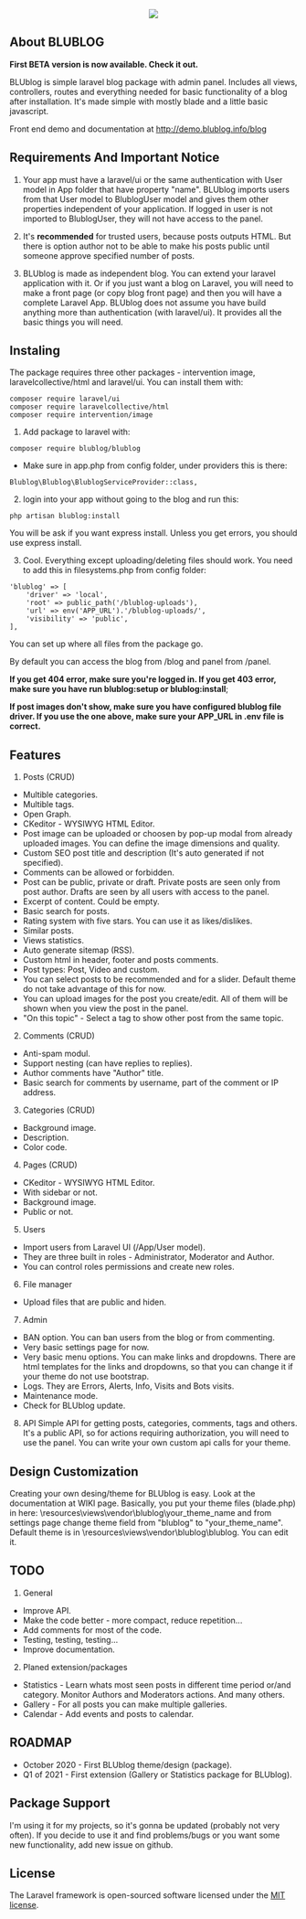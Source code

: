 <p align="center"><img src="https://demo.blublog.info/blublog-uploads/posts/4-admin-panel-index.jpg"></p>

## About BLUBLOG

**First BETA version is now available. Check it out.**

BLUblog is simple laravel blog package with admin panel. Includes all views, controllers, routes and everything needed for basic functionality of a blog after installation. It's made simple with mostly blade and a little basic javascript.

Front end demo and documentation at http://demo.blublog.info/blog

## Requirements And Important Notice

1. Your app must have a laravel/ui or the same authentication with User model in App folder that have property "name".
   BLUblog imports users from that User model to BlublogUser model and gives them other properties independent of your application. If logged in user is not imported to BlublogUser, they will not have access to the panel.

2. It's **recommended** for trusted users, because posts outputs HTML. But there is option author not to be able to make his posts public until someone approve specified number of posts.

3. BLUblog is made as independent blog. You can extend your laravel application with it.
   Or if you just want a blog on Laravel, you will need to make a front page (or copy blog front page) and then you will have a complete Laravel App. BLUblog does not assume you have build anything more than authentication (with laravel/ui). It provides all the basic things you will need.

## Instaling

The package requires three other packages - intervention image, laravelcollective/html and laravel/ui.
You can install them with:

```
composer require laravel/ui
composer require laravelcollective/html
composer require intervention/image
```

1. Add package to laravel with:

```
composer require blublog/blublog
```

- Make sure in app.php from config folder, under providers this is there:

```
Blublog\Blublog\BlublogServiceProvider::class,
```

2. login into your app without going to the blog and run this:

```
php artisan blublog:install
```

You will be ask if you want express install. Unless you get errors, you should use express install.

3. Cool. Everything except uploading/deleting files should work.
   You need to add this in filesystems.php from config folder:

```
'blublog' => [
    'driver' => 'local',
    'root' => public_path('/blublog-uploads'),
    'url' => env('APP_URL').'/blublog-uploads/',
    'visibility' => 'public',
],
```

You can set up where all files from the package go.

By default you can access the blog from /blog and panel from /panel.

**If you get 404 error, make sure you're logged in. If you get 403 error, make sure you have run blublog:setup or blublog:install**;

**If post images don't show, make sure you have configured blublog file driver. If you use the one above, make sure your APP_URL in .env file is correct.**

## Features

1. Posts (CRUD)

- Multible categories.
- Multible tags.
- Open Graph.
- CKeditor - WYSIWYG HTML Editor.
- Post image can be uploaded or choosen by pop-up modal from already uploaded images. You can define the image dimensions and quality.
- Custom SEO post title and description (It's auto generated if not specified).
- Comments can be allowed or forbidden.
- Post can be public, private or draft. Private posts are seen only from post author. Drafts are seen by all users with access to the panel.
- Excerpt of content. Could be empty.
- Basic search for posts.
- Rating system with five stars. You can use it as likes/dislikes.
- Similar posts.
- Views statistics.
- Auto generate sitemap (RSS).
- Custom html in header, footer and posts comments.
- Post types: Post, Video and custom.
- You can select posts to be recommended and for a slider. Default theme do not take advantage of this for now.
- You can upload images for the post you create/edit. All of them will be shown when you view the post in the panel.
- "On this topic" - Select a tag to show other post from the same topic.

2. Comments (CRUD)

- Anti-spam modul.
- Support nesting (can have replies to replies).
- Author comments have "Author" title.
- Basic search for comments by username, part of the comment or IP address.

3. Categories (CRUD)

- Background image.
- Description.
- Color code.

4. Pages (CRUD)

- CKeditor - WYSIWYG HTML Editor.
- With sidebar or not.
- Background image.
- Public or not.

5. Users

- Import users from Laravel UI (/App/User model).
- They are three built in roles - Administrator, Moderator and Author.
- You can control roles permissions and create new roles.

6. File manager

- Upload files that are public and hiden.

7. Admin

- BAN option. You can ban users from the blog or from commenting.
- Very basic settings page for now.
- Very basic menu options. You can make links and dropdowns. There are html templates for the links and dropdowns, so that you can change it if your theme do not use bootstrap.
- Logs. They are Errors, Alerts, Info, Visits and Bots visits.
- Maintenance mode.
- Check for BLUblog update.

8. API
   Simple API for getting posts, categories, comments, tags and others. It's a public API, so for actions requiring authorization, you will need to use the panel. You can write your own custom api calls for your theme.

## Design Customization

Creating your own desing/theme for BLUblog is easy. Look at the documentation at WIKI page.
Basically, you put your theme files (blade.php) in here: \resources\views\vendor\blublog\your_theme_name and from settings page change theme field from "blublog" to "your_theme_name".
Default theme is in \resources\views\vendor\blublog\blublog. You can edit it.

## TODO

1. General

- Improve API.
- Make the code better - more compact, reduce repetition...
- Add comments for most of the code.
- Testing, testing, testing...
- Improve documentation.

2. Planed extension/packages

- Statistics - Learn whats most seen posts in different time period or/and category. Monitor Authors and Moderators actions. And many others.
- Gallery - For all posts you can make multiple galleries.
- Calendar - Add events and posts to calendar.

## ROADMAP

- October 2020 - First BLUblog theme/design (package).
- Q1 of 2021 - First extension (Gallery or Statistics package for BLUblog).

## Package Support

I'm using it for my projects, so it's gonna be updated (probably not very often). If you decide to use it and find problems/bugs or you want some new functionality, add new issue on github.

## License

The Laravel framework is open-sourced software licensed under the [MIT license](https://opensource.org/licenses/MIT).
